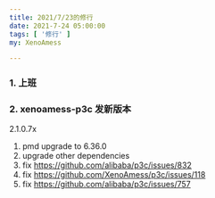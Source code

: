 ```yaml
---
title: 2021/7/23的修行
date: 2021-7-24 05:00:00
tags: [ '修行' ]
my: XenoAmess

---
```


### 1. 上班

### 2. xenoamess-p3c 发新版本

2.1.0.7x

1. pmd upgrade to 6.36.0
2. upgrade other dependencies
3. fix https://github.com/alibaba/p3c/issues/832
4. fix https://github.com/XenoAmess/p3c/issues/118
5. fix https://github.com/alibaba/p3c/issues/757
